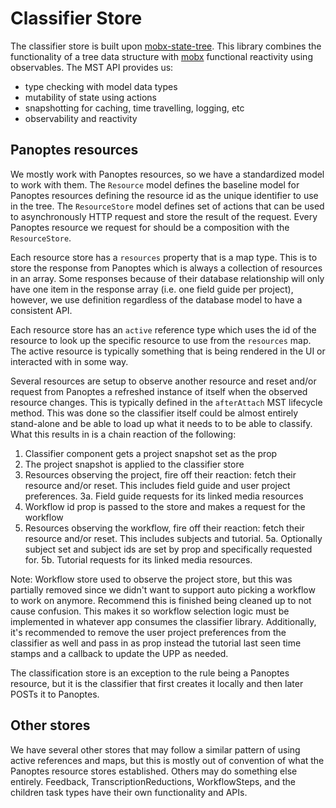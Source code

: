 # Classifier Store

The classifier store is built upon [mobx-state-tree](https://mobx-state-tree.js.org/). This library combines the functionality of a tree data structure with [mobx](https://mobx.js.org/) functional reactivity using observables. The MST API provides us:

- type checking with model data types
- mutability of state using actions
- snapshotting for caching, time travelling, logging, etc
- observability and reactivity

## Panoptes resources

We mostly work with Panoptes resources, so we have a standardized model to work with them. The `Resource` model defines the baseline model for Panoptes resources defining the resource id as the unique identifier to use in the tree. The `ResourceStore` model defines set of actions that can be used to asynchronously HTTP request and store the result of the request. Every Panoptes resource we request for should be a composition with the `ResourceStore`.

Each resource store has a `resources` property that is a map type. This is to store the response from Panoptes which is always a collection of resources in an array. Some responses because of their database relationship will only have one item in the response array (i.e. one field guide per project), however, we use definition regardless of the database model to have a consistent API.

Each resource store has an `active` reference type which uses the id of the resource to look up the specific resource to use from the `resources` map. The active resource is typically something that is being rendered in the UI or interacted with in some way.

Several resources are setup to observe another resource and reset and/or request from Panoptes a refreshed instance of itself when the observed resource changes. This is typically defined in the `afterAttach` MST lifecycle method. This was done so the classifier itself could be almost entirely stand-alone and be able to load up what it needs to to be able to classify. What this results in is a chain reaction of the following:

1. Classifier component gets a project snapshot set as the prop
2. The project snapshot is applied to the classifier store
3. Resources observing the project, fire off their reaction: fetch their resource and/or reset. This includes field guide and user project preferences.
3a. Field guide requests for its linked media resources
4. Workflow id prop is passed to the store and makes a request for the workflow
5. Resources observing the workflow, fire off their reaction: fetch their resource and/or reset. This includes subjects and tutorial.
5a. Optionally subject set and subject ids are set by prop and specifically requested for.
5b. Tutorial requests for its linked media resources.

Note: Workflow store used to observe the project store, but this was partially removed since we didn't want to support auto picking a workflow to work on anymore. Recommend this is finished being cleaned up to not cause confusion. This makes it so workflow selection logic must be implemented in whatever app consumes the classifier library. Additionally, it's recommended to remove the user project preferences from the classifier as well and pass in as prop instead the tutorial last seen time stamps and a callback to update the UPP as needed.

The classification store is an exception to the rule being a Panoptes resource, but it is the classifier that first creates it locally and then later POSTs it to Panoptes.

## Other stores

We have several other stores that may follow a similar pattern of using active references and maps, but this is mostly out of convention of what the Panoptes resource stores established. Others may do something else entirely. Feedback, TranscriptionReductions, WorkflowSteps, and the children task types have their own functionality and APIs.